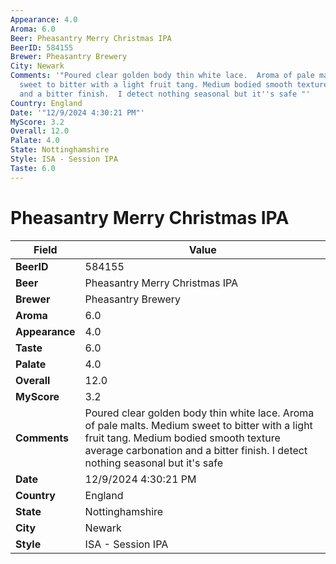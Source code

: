 ```yaml
---
Appearance: 4.0
Aroma: 6.0
Beer: Pheasantry Merry Christmas IPA
BeerID: 584155
Brewer: Pheasantry Brewery
City: Newark
Comments: '"Poured clear golden body thin white lace.  Aroma of pale malts.  Medium
  sweet to bitter with a light fruit tang. Medium bodied smooth texture average carbonation
  and a bitter finish.  I detect nothing seasonal but it''s safe "'
Country: England
Date: '"12/9/2024 4:30:21 PM"'
MyScore: 3.2
Overall: 12.0
Palate: 4.0
State: Nottinghamshire
Style: ISA - Session IPA
Taste: 6.0
---
```


# Pheasantry Merry Christmas IPA

| Field         | Value |
|---------------|-------|
| **BeerID** | 584155 |
| **Beer** | Pheasantry Merry Christmas IPA |
| **Brewer** | Pheasantry Brewery |
| **Aroma** | 6.0 |
| **Appearance** | 4.0 |
| **Taste** | 6.0 |
| **Palate** | 4.0 |
| **Overall** | 12.0 |
| **MyScore** | 3.2 |
| **Comments** | Poured clear golden body thin white lace.  Aroma of pale malts.  Medium sweet to bitter with a light fruit tang. Medium bodied smooth texture average carbonation and a bitter finish.  I detect nothing seasonal but it's safe  |
| **Date** | 12/9/2024 4:30:21 PM |
| **Country** | England |
| **State** | Nottinghamshire |
| **City** | Newark |
| **Style** | ISA - Session IPA |
